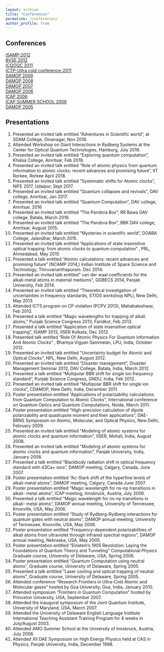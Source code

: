 ```yaml
---
layout: archive
title: "Conferences"
permalink: /conferences/
author_profile: true
---
```


## Conferences
  [ISAMP-2012]()  
  [BVSE 2012]()  
  [ICQOQC 2011]()  
  [ICTP-Ultra cold conference-2011]()  
  [SAMOP 2009]()  
  [DAMOP 2008]()  
  [DAMOP 2007]()  
  [DAMOP 2006]()  
  [ICAP 2006]()  
  [ICAP SUMMER SCHOOL 2006]()  
  [DAMOP 2005]()  



## Presentations
1. Presented an invited talk entitled “Adventures in Scientific world”, at SDAM College, Dinanagar, Nov 2018.
1. Attended Workshop on Giant Interactions in Rydberg Systems at the Center for Optical Quantum Technologies, Hamburg, July 2018.
1. Presented an invited talk entitled “Exploring quantum computation”, Khalsa College, Amritsar, Feb 2018.
1. Presented an invited talk entitled “Role of atomic physics from quantum information to atomic clocks: recent advances and promising future”, IIT Rorkee, Rorkee April 2018.
1. Presented an invited talk entitled “Systematic shifts for Atomic clocks”, NIFE 2017, Udaipur, Sept 2017.
1. Presented an invited talk entitled “Quantum collapses and revivals”, DAV college, Amritsar, Jan 2017.
1. Presented an invited talk entitled “Quantum Computation”, DAV college, Amritsar, 2016
1. Presented an invited talk entitled “The Pandora Box”, RR Bawa DAV college, Batala, March 2016.
1. Presented an invited talk entitled “The Pandora Box”, BBK DAV college, Amritsar, August 2015.
1. Presented an invited talk entitled “Mysteries in scientific world”, DOABA College, Jalandhar, March 2015.
1. Presented an invited talk entitled “Applications of state insensitive optical trapping: from atomic clocks to quantum computation” , PRL, Ahmedabad, May 2015
1. Presented a talk entitled “Atomic calculations: recent advances and promising future” (NCAMP 2014,) Indian Institute of Space Science and Technology, Thiruvananthapuram. Dec 2014.
1. Presented an invited talk entitled" van der waal coefficients for the alkali-metal atoms in material mediums", QGBECS 2014, Panjab University, Feb 2014.
1. Presented an invited talk entitled “Theoretical investigation of uncertainties in frequency standards, STIOS workshop NPLI, New Delhi, May 2013.
1. Attended ICTS program on CP violation (PCPV 2013), Mahabaleshwar, Feb 2013.
1. Presented a talk entitled “Magic wavelengths for trapping of alkali atoms,” Punjab Science Congress 2013, Faridkot, Feb 2013.
1. Presented a talk entitled “Application of state insensitive optical trapping”, ISAMP 2012, IISER Kolkata, Dec 2012.
1. Presented talk entitled “Role Of Atomic Physics For Quantum Information And Atomic Clocks” , Bhartiya Vigyan Sammelan, LPU, India, October 2012.
1. Presented an invited talk entitled “Uncertainty budget for Atomic and Optical Clocks”, NPL, New Delhi, August 2012.
1. Presented an invited talk entitled “Disaster management”, Disaster Management Seminar 2012, DAV College, Batala, India, March 2012.
1. Presented a talk entitled “Multipolar BBR shift for single ion frequency standard”, Punjab Science Congress, GNDU, India, Feb 2012.
1. Presented an invited talk entitled “Multipolar BBR shift for single ion clocks”, CDAMOP, New Delhi, India, December 2011.
1. Poster presentation entitled “Applications of polarizability calculations: from Quantum Computation to Atomic Clocks”, International conference on Quantum Optics and Quantum Computations, Noida, March 2011.
1. Poster presentation entitled “High-precision calculation of dipole polarizability and quadrupole moment and their applications”, DAE-BRNS Symposium on Atomic, Molecular, and Optical Physics, New Delhi, February 2009.
1. Presented an invited talk entitled “Modeling of atomic systems for atomic clocks and quantum information”, IISER, Mohali, India, August 2008.
1. Presented an invited talk entitled “Modeling of atomic systems for atomic clocks and quantum information”, Panjab University, India, January 2008.
1. Presented a talk entitled “Blackbody radiation shift in optical frequency standard with 43Ca+ ions”, DAMOP meeting, Calgary, Canada, June 2007.
1. Poster presentation entitled “Ac-Stark shift of the hyperfine levels of alkali-metal atoms”, DAMOP meeting, Calgary, Canada June 2007.
1. Poster presentation entitled “Magic wavelength for ns-np transitions in alkali- metal atoms”, ICAP meeting, Innsbruck, Austria, July 2006.
1. Presented a talk entitled “Magic wavelength for ns-np transitions in alkali- metal atoms”, DAMOP annual meeting, University of Tennessee, Knoxville, USA, May 2006.
1. Poster presentation entitled “Study of Rydberg-Rydberg interactions for quantum gates with neutral atoms”, DAMOP annual meeting, University of Tennessee, Knoxville, USA, May 2006.
1. Poster presentation entitled “Frequency-dependent polarizabilities of alkali atoms from ultraviolet through infrared spectral regions”, DAMOP annual meeting, Nebraska, USA, May 2005.
1. Poster presentation entitled “Einstein’s 1905 Revolution: Laying the Foundations of Quantum Theory and Tunneling” Computational Physics Graduate course, University of Delaware, USA, Spring 2006.
1. Poster presentation entitled “Quantum Computation using neutral atoms”, Graduate course, University of Delaware, Spring 2005.
1. Presented a talk entitled “Laser cooling and optical trapping of neutral atoms”, Graduate course, University of Delaware, Spring 2005.
1. Attended conference “Research Frontiers in Ultra-Cold Atomic and Molecular gases” hosted by Goa University, Goa, India, January 2010.
1. Attended symposium “Frontiers in Quantum Computation” hosted by Princeton University, USA, September 2007.
1. Attended the inaugural symposium of the Joint Quantum Institute, University of Maryland, USA, March 2007.
1. Attended the University of Delaware English Language Institute International Teaching Assistant Training Program for 4 weeks in July/August 2003.
1. Attended AMO Summer School at the University of Innsbruck, Austria, July 2006.
1. Attended XII DAE Symposium on High Energy Physics held at CAS in Physics, Panjab University, India, December 1998.

